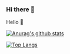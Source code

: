 ### Hi there 👋

Hello 👋  

[![Anurag's github stats](https://github-readme-stats.vercel.app/api?username=Mrxxy)](https://github.com/anuraghazra/github-readme-stats)

[![Top Langs](https://github-readme-stats.vercel.app/api/top-langs/?username=Mrxxy&layout=compact)](https://github.com/anuraghazra/github-readme-stats)
